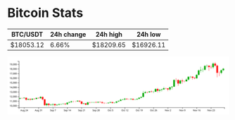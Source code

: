 # Bitcoin Stats

BTC/USDT|24h change|24h high|24h low|
|---|---|---|---|
|$18053.12|6.66%|$18209.65|$16926.11|

<img src="./chart.svg">
